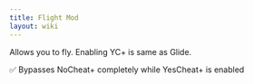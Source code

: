 ```yaml
---
title: Flight Mod
layout: wiki
---
```

Allows you to fly. Enabling YC+ is same as Glide.

:white_check_mark: Bypasses NoCheat+ completely while YesCheat+ is enabled
